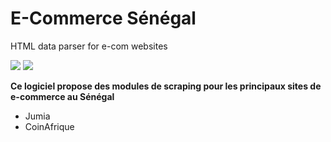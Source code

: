E-Commerce Sénégal 
======
HTML data parser for e-com websites

![](https://th.bing.com/th/id/OIG4.PDJ2up0hUTuC8Xg6CHCM?pid=ImgGn)
<img src="https://upload.wikimedia.org/wikipedia/en/thumb/5/50/Monument_Dakar_IMG_5008a.jpg/800px-Monument_Dakar_IMG_5008a.jpg">

**Ce logiciel propose des modules de scraping pour les principaux sites de e-commerce au Sénégal**
- Jumia
- CoinAfrique
